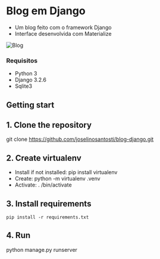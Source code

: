 # Blog em Django
* Um blog feito com o framework Django
* Interface desenvolvida com Materialize

![Blog](https://github.com/joselinosantosti/blog-django/blob/master/blog.png)

### Requisitos
* Python 3
* Django 3.2.6
* Sqlite3

## Getting start

## 1. Clone the repository
git clone https://github.com/joselinosantosti/blog-django.git <br>

## 2. Create virtualenv
* Install if not installed: pip install virtualenv <br>
* Create: python -m virtualenv .venv
* Activate: . /bin/activate

## 3. Install requirements
`pip install -r requirements.txt`

## 4. Run
python manage.py runserver

